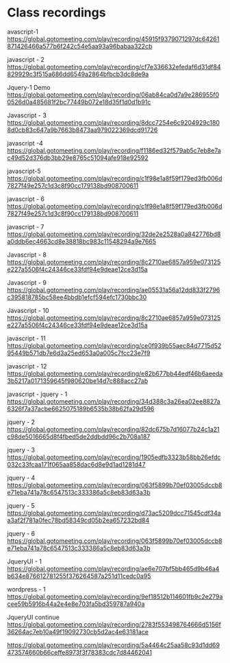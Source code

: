 # Class recordings
avascript-1
https://global.gotomeeting.com/play/recording/45915f9379071297dc64261871426466a577b6f242c54e5aa93a96babaa322cb

javascript - 2
https://global.gotomeeting.com/play/recording/cf7e336632efedaf6d31df84829929c3f515a686dd6549a2864bfbcb3dc8de9a

Jquery-1 Demo
https://global.gotomeeting.com/play/recording/06ab84ca0d7a9e286955f00526d0a485681f2bc77449b072e18d35f1d0d1b91c

Javascript - 3
https://global.gotomeeting.com/play/recording/8dcc7254e6c9204929c1808d0cb83c647a9b7663b8473aa979022369dcd91726

javascript -4
https://global.gotomeeting.com/play/recording/f1186ed32f579ab5c7eb8e7ac49d52d376db3bb29e8765c51094afe918e92592

javascript-5
https://global.gotomeeting.com/play/recording/c1f98e1a8f59f179ed3fb006d7827f49e257c1d3c8f90cc179138bd908700611 

javascript - 6
https://global.gotomeeting.com/play/recording/c1f98e1a8f59f179ed3fb006d7827f49e257c1d3c8f90cc179138bd908700611 

javascript - 7
https://global.gotomeeting.com/play/recording/32de2e2528a0a842776bd8a0ddb6ec4663cd8e38818bc983c11548294a9e7665

Javascript - 8
https://global.gotomeeting.com/play/recording/8c2710ae6857a959e073125e227a5506f4c24346ce33fdf94e9deae12ce3d15a

Javascript - 9
https://global.gotomeeting.com/play/recording/ae05531a56a12dd833f2796c395818785bc58ee4bbdb1efcf594efc1730bbc30  

Javascript - 10
https://global.gotomeeting.com/play/recording/8c2710ae6857a959e073125e227a5506f4c24346ce33fdf94e9deae12ce3d15a

javascript - 11
https://global.gotomeeting.com/play/recording/ce0f939b55aec84d7715d5295449b571db7e6d3a25ed653a0a005c7fcc23e7f9

javascript - 12
https://global.gotomeeting.com/play/recording/e82b677bb44edf46b6aeeda3b5217a0171359645f980620be14d7c888acc27ab

javascript - jquery - 1
https://global.gotomeeting.com/play/recording/34d388c3a26ea02ee8827a6326f7a37acbe6625075189b6535b38b62fa29d596

jquery - 2
https://global.gotomeeting.com/play/recording/82dc675b7d16077b24c1a21c98de5016665d8f4fbed5de2ddbdd96c2b708a187

jquery - 3
https://global.gotomeeting.com/play/recording/1905edfb3323b58bb26efdc032c33fcaa171f065aa858dac6d8e9d1ad1281d47

jquery - 4
https://global.gotomeeting.com/play/recording/063f5899b70ef03005dccb8e71eba741a78c6547513c333386a5c8eb83d63a3b

jquery - 5
https://global.gotomeeting.com/play/recording/d73ac5209dcc71545cdf34aa3af2f781a0fec78bd58349cd05b2ea657232bd84

jquery - 6
https://global.gotomeeting.com/play/recording/063f5899b70ef03005dccb8e71eba741a78c6547513c333386a5c8eb83d63a3b

JqueryUI - 1
https://global.gotomeeting.com/play/recording/ae6e707bf5bb465d9b46a4b634e876612781255f376264587a251d11cedc0a95

wordpress - 1
https://global.gotomeeting.com/play/recording/9ef18512b114601fb9c2e279acee59b5916b44a2e4e8e703fa5bd359787a940a

JqueryUI continue
https://global.gotomeeting.com/play/recording/2783f553498764666d5156f36264ac7eb10a49f19092730cb5d2ac4e63181ace

https://global.gotomeeting.com/play/recording/5a4464c25aa58c93d1dd69473574660b66ceffe8973f3f78383cdc7d84462041



